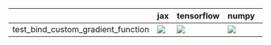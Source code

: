 |                                    | jax                                                                                                                                                                                | tensorflow                                                                                                                                                                             | numpy                                                                                                                                                                                  | torch                                                                                                                                                                                  |
|:-----------------------------------|:-----------------------------------------------------------------------------------------------------------------------------------------------------------------------------------|:---------------------------------------------------------------------------------------------------------------------------------------------------------------------------------------|:---------------------------------------------------------------------------------------------------------------------------------------------------------------------------------------|:---------------------------------------------------------------------------------------------------------------------------------------------------------------------------------------|
| test_bind_custom_gradient_function | <a href="https://github.com/unifyai/ivy/actions/runs/4424282776/jobs/7757913955" rel="noopener noreferrer" target="_blank"><img src=https://img.shields.io/badge/-failure-red></a> | <a href="https://github.com/unifyai/ivy/actions/runs/4424282776/jobs/7757913955" rel="noopener noreferrer" target="_blank"><img src=https://img.shields.io/badge/-success-success></a> | <a href="https://github.com/unifyai/ivy/actions/runs/4424282776/jobs/7757913955" rel="noopener noreferrer" target="_blank"><img src=https://img.shields.io/badge/-success-success></a> | <a href="https://github.com/unifyai/ivy/actions/runs/4424282776/jobs/7757913955" rel="noopener noreferrer" target="_blank"><img src=https://img.shields.io/badge/-success-success></a> |